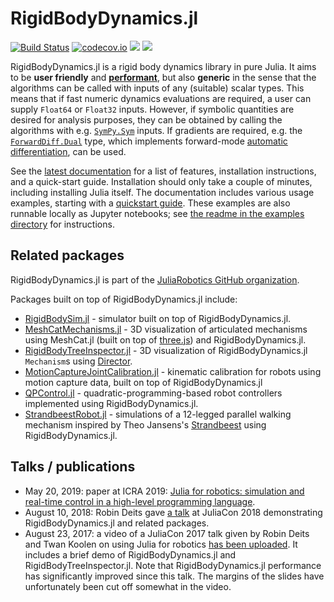 # RigidBodyDynamics.jl

[![Build Status](https://travis-ci.org/JuliaRobotics/RigidBodyDynamics.jl.svg?branch=master)](https://travis-ci.org/JuliaRobotics/RigidBodyDynamics.jl)
[![codecov.io](https://codecov.io/github/JuliaRobotics/RigidBodyDynamics.jl/coverage.svg?branch=master)](https://codecov.io/github/JuliaRobotics/RigidBodyDynamics.jl?branch=master)
[![](https://img.shields.io/badge/docs-latest-blue.svg)](https://JuliaRobotics.github.io/RigidBodyDynamics.jl/dev)
[![](https://img.shields.io/badge/docs-stable-blue.svg)](https://JuliaRobotics.github.io/RigidBodyDynamics.jl/stable)

RigidBodyDynamics.jl is a rigid body dynamics library in pure Julia. It aims to be **user friendly** and [**performant**](https://github.com/JuliaRobotics/RigidBodyDynamics.jl/blob/master/docs/src/benchmarks.md), but also **generic** in the sense that the algorithms can be called with inputs of any (suitable) scalar types. This means that if fast numeric dynamics evaluations are required, a user can supply `Float64` or `Float32` inputs. However, if symbolic quantities are desired for analysis purposes, they can be obtained by calling the algorithms with e.g. [`SymPy.Sym`](https://github.com/JuliaPy/SymPy.jl) inputs. If gradients are required, e.g. the [`ForwardDiff.Dual`](https://github.com/JuliaDiff/ForwardDiff.jl) type, which implements forward-mode [automatic differentiation](https://en.wikipedia.org/wiki/Automatic_differentiation), can be used.

See the [latest documentation](https://JuliaRobotics.github.io/RigidBodyDynamics.jl/dev) for a list of features, installation instructions, and a quick-start guide. Installation should only take a couple of minutes, including installing Julia itself. The documentation includes various usage examples, starting with a [quickstart guide](http://www.juliarobotics.org/RigidBodyDynamics.jl/dev/generated/1.%20Quickstart%20-%20double%20pendulum/1.%20Quickstart%20-%20double%20pendulum/). These examples are also runnable locally as Jupyter notebooks; see [the readme in the examples directory](https://github.com/JuliaRobotics/RigidBodyDynamics.jl/blob/master/examples/README.md) for instructions.


## Related packages

RigidBodyDynamics.jl is part of the [JuliaRobotics GitHub organization](http://www.juliarobotics.org/).

Packages built on top of RigidBodyDynamics.jl include:

* [RigidBodySim.jl](https://github.com/JuliaRobotics/RigidBodySim.jl) - simulator built on top of RigidBodyDynamics.jl.
* [MeshCatMechanisms.jl](https://github.com/JuliaRobotics/MeshCatMechanisms.jl) - 3D visualization of articulated mechanisms using MeshCat.jl (built on top of [three.js](https://threejs.org/)) and RigidBodyDynamics.jl.
* [RigidBodyTreeInspector.jl](https://github.com/rdeits/RigidBodyTreeInspector.jl) - 3D visualization of RigidBodyDynamics.jl `Mechanism`s using [Director](https://github.com/RobotLocomotion/director).
* [MotionCaptureJointCalibration.jl](https://github.com/JuliaRobotics/MotionCaptureJointCalibration.jl) - kinematic calibration for robots using motion capture data, built on top of RigidBodyDynamics.jl
* [QPControl.jl](https://github.com/tkoolen/QPControl.jl) - quadratic-programming-based robot controllers implemented using RigidBodyDynamics.jl.
* [StrandbeestRobot.jl](https://github.com/rdeits/StrandbeestRobot.jl) - simulations of a 12-legged parallel walking mechanism inspired by Theo Jansens's [Strandbeest](https://www.strandbeest.com/) using RigidBodyDynamics.jl.


## Talks / publications

* May 20, 2019: paper at ICRA 2019: [Julia for robotics: simulation and real-time control in a
high-level programming language](https://www.researchgate.net/publication/331983442_Julia_for_robotics_simulation_and_real-time_control_in_a_high-level_programming_language).
* August 10, 2018: Robin Deits gave [a talk](https://www.youtube.com/watch?v=dmWQtI3DFFo) at JuliaCon 2018 demonstrating RigidBodyDynamics.jl and related packages.
* August 23, 2017: a video of a JuliaCon 2017 talk given by Robin Deits and Twan Koolen on using Julia for robotics [has been uploaded](https://www.youtube.com/watch?v=gPYc77M90Qg). It includes a brief demo of RigidBodyDynamics.jl and RigidBodyTreeInspector.jl. Note that RigidBodyDynamics.jl performance has significantly improved since this talk. The margins of the slides have unfortunately been cut off somewhat in the video.
